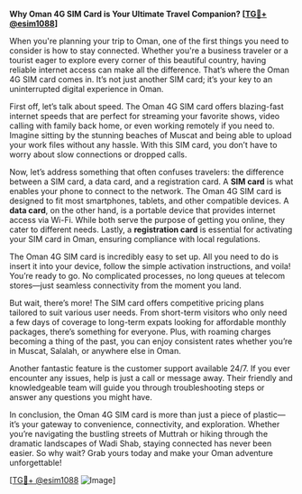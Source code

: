 **Why Oman 4G SIM Card is Your Ultimate Travel Companion? [[TG💪+ @esim1088](https://t.me/s/esim1088)]**

When you're planning your trip to Oman, one of the first things you need to consider is how to stay connected. Whether you're a business traveler or a tourist eager to explore every corner of this beautiful country, having reliable internet access can make all the difference. That’s where the Oman 4G SIM card comes in. It’s not just another SIM card; it’s your key to an uninterrupted digital experience in Oman.

First off, let’s talk about speed. The Oman 4G SIM card offers blazing-fast internet speeds that are perfect for streaming your favorite shows, video calling with family back home, or even working remotely if you need to. Imagine sitting by the stunning beaches of Muscat and being able to upload your work files without any hassle. With this SIM card, you don’t have to worry about slow connections or dropped calls.

Now, let’s address something that often confuses travelers: the difference between a SIM card, a data card, and a registration card. A **SIM card** is what enables your phone to connect to the network. The Oman 4G SIM card is designed to fit most smartphones, tablets, and other compatible devices. A **data card**, on the other hand, is a portable device that provides internet access via Wi-Fi. While both serve the purpose of getting you online, they cater to different needs. Lastly, a **registration card** is essential for activating your SIM card in Oman, ensuring compliance with local regulations.

The Oman 4G SIM card is incredibly easy to set up. All you need to do is insert it into your device, follow the simple activation instructions, and voila! You’re ready to go. No complicated processes, no long queues at telecom stores—just seamless connectivity from the moment you land.

But wait, there’s more! The SIM card offers competitive pricing plans tailored to suit various user needs. From short-term visitors who only need a few days of coverage to long-term expats looking for affordable monthly packages, there’s something for everyone. Plus, with roaming charges becoming a thing of the past, you can enjoy consistent rates whether you’re in Muscat, Salalah, or anywhere else in Oman.

Another fantastic feature is the customer support available 24/7. If you ever encounter any issues, help is just a call or message away. Their friendly and knowledgeable team will guide you through troubleshooting steps or answer any questions you might have.

In conclusion, the Oman 4G SIM card is more than just a piece of plastic—it’s your gateway to convenience, connectivity, and exploration. Whether you’re navigating the bustling streets of Muttrah or hiking through the dramatic landscapes of Wadi Shab, staying connected has never been easier. So why wait? Grab yours today and make your Oman adventure unforgettable!

[[TG💪+ @esim1088](https://t.me/s/esim1088) ![Image](https://i.postimg.cc/Y0z9fWf4/image.png)]